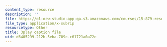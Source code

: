 ```yaml
---
content_type: resource
description: ''
file: https://ol-ocw-studio-app-qa.s3.amazonaws.com/courses/15-879-research-seminar-in-system-dynamics-spring-2014/d6405299212b5eba789cc61721a0a72c_pPqI5LbC96Y.srt
file_type: application/x-subrip
resourcetype: Other
title: 3play caption file
uid: d6405299-212b-5eba-789c-c61721a0a72c
---
```

